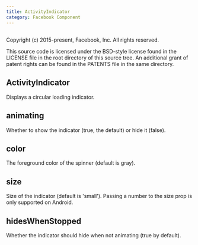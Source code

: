 ```yaml
---
title: ActivityIndicator
category: Facebook Component
---
```

<!-- Generated by documentation.js. Update this documentation by updating the source code. -->

## 

Copyright (c) 2015-present, Facebook, Inc.
All rights reserved.

This source code is licensed under the BSD-style license found in the
LICENSE file in the root directory of this source tree. An additional grant
of patent rights can be found in the PATENTS file in the same directory.

## ActivityIndicator

Displays a circular loading indicator.

## animating

Whether to show the indicator (true, the default) or hide it (false).

## color

The foreground color of the spinner (default is gray).

## size

Size of the indicator (default is 'small').
Passing a number to the size prop is only supported on Android.

## hidesWhenStopped

Whether the indicator should hide when not animating (true by default).
